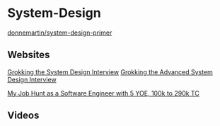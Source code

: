 # System-Design
[donnemartin/system-design-primer](https://github.com/donnemartin/system-design-primer)


## Websites
[Grokking the System Design Interview](https://designgurus.org/course/grokking-the-system-design-interview)
[Grokking the Advanced System Design Interview](https://designgurus.org/course/grokking-the-advanced-system-design-interview)

[My Job Hunt as a Software Engineer with 5 YOE, 100k to 290k TC](https://www.reddit.com/r/cscareerquestions/comments/xpnxy2/my_job_hunt_as_a_software_engineer_with_5_yoe/)

## Videos
